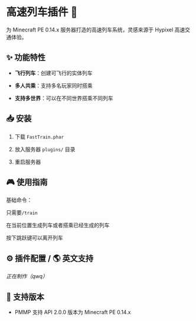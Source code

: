 # 高速列车插件 🚄

为 Minecraft PE 0.14.x 服务器打造的高速列车系统，灵感来源于 Hypixel 高速交通体验。

## ✨ 功能特性

- **飞行列车**：创建可飞行的实体列车

- **多人共乘**：支持多名玩家同时搭乘

- **支持多世界**：可以在不同世界搭乘不同列车

## 📥 安装

1. 下载 `FastTrain.phar`

2. 放入服务器 `plugins/` 目录

3. 重启服务器

## 🎮 使用指南

基础命令：  

只需要`/train` 

在当前位置生成列车或者搭乘已经生成的列车

按下跳跃键可以离开列车

## ⚙️ 插件配置 / 🌎 英文支持

*正在制作（qwq）*

## 🔧 支持版本

- PMMP 支持 API 2.0.0 版本为 Minecraft PE 0.14.x
